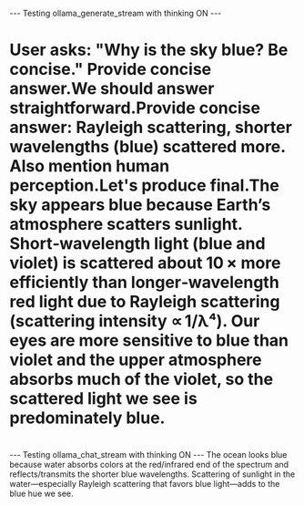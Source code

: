 --- Testing ollama_generate_stream with thinking ON ---
# <thinking>
# User asks: "Why is the sky blue? Be concise." Provide concise answer.We should answer straightforward.Provide concise answer: Rayleigh scattering, shorter wavelengths (blue) scattered more. Also mention human perception.Let's produce final.The sky appears blue because Earth’s atmosphere scatters sunlight. Short‑wavelength light (blue and violet) is scattered about 10 × more efficiently than longer‑wavelength red light due to Rayleigh scattering (scattering intensity ∝ 1/λ⁴). Our eyes are more sensitive to blue than violet and the upper atmosphere absorbs much of the violet, so the scattered light we see is predominately blue.

# </thinking>


--- Testing ollama_chat_stream with thinking ON ---
The ocean looks blue because water absorbs colors at the red/infrared end of the spectrum and reflects/transmits the shorter blue wavelengths. Scattering of sunlight in the water—especially Rayleigh scattering that favors blue light—adds to the blue hue we see.
